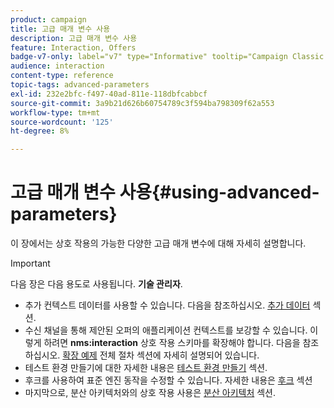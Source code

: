 ```yaml
---
product: campaign
title: 고급 매개 변수 사용
description: 고급 매개 변수 사용
feature: Interaction, Offers
badge-v7-only: label="v7" type="Informative" tooltip="Campaign Classic v7에만 적용됩니다."
audience: interaction
content-type: reference
topic-tags: advanced-parameters
exl-id: 232e2bfc-f497-40ad-811e-118dbfcabbcf
source-git-commit: 3a9b21d626b60754789c3f594ba798309f62a553
workflow-type: tm+mt
source-wordcount: '125'
ht-degree: 8%

---
```


# 고급 매개 변수 사용{#using-advanced-parameters}



이 장에서는 상호 작용의 가능한 다양한 고급 매개 변수에 대해 자세히 설명합니다.

>[!IMPORTANT]
>
>다음 장은 다음 용도로 사용됩니다. **기술 관리자**.

* 추가 컨텍스트 데이터를 사용할 수 있습니다. 다음을 참조하십시오. [추가 데이터](../../interaction/using/additional-data.md) 섹션.
* 수신 채널을 통해 제안된 오퍼의 애플리케이션 컨텍스트를 보강할 수 있습니다. 이렇게 하려면 **nms:interaction** 상호 작용 스키마를 확장해야 합니다. 다음을 참조하십시오. [확장 예제](../../interaction/using/extension-example.md) 전체 절차 섹션에 자세히 설명되어 있습니다.
* 테스트 환경 만들기에 대한 자세한 내용은 [테스트 환경 만들기](../../interaction/using/creating-a-test-environment.md) 섹션.
* 후크를 사용하여 표준 엔진 동작을 수정할 수 있습니다. 자세한 내용은 [후크](../../interaction/using/hooks.md) 섹션
* 마지막으로, 분산 아키텍처와의 상호 작용 사용은 [분산 아키텍처](../../interaction/using/distributed-architectures.md) 섹션.
